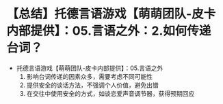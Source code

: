 # 【总结】托德言语游戏【萌萌团队-皮卡内部提供】：05.言语之外：2.如何传递台词？

-   托德言语游戏【萌萌团队-皮卡内部提供】：05.言语之外
    1.  影响台词传递的因素众多，需要考虑不同可能性
    2.  提供安全的谈话方法，不强调个人价值，避免出错
    3.  在交往中使用安全的方式，如谈恋爱声音调节器，获得预期回应